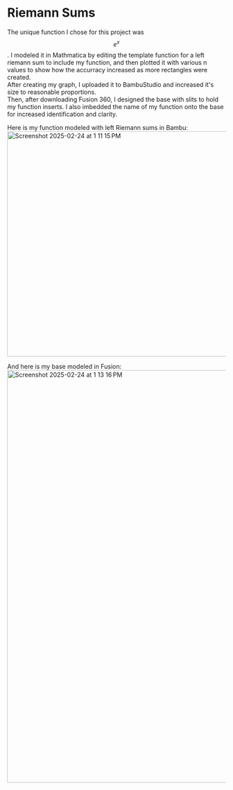 # Riemann Sums
The unique function I chose for this project was $$e^x$$. I modeled it in Mathmatica by editing the template function for a left riemann sum to include my function, and then plotted it with various n values to show how the accurracy increased as more rectangles were created.  
After creating my graph, I uploaded it to BambuStudio and increased it's size to reasonable proportions.  
Then, after downloading Fusion 360, I designed the base with slits to hold my function inserts. I also imbedded the name of my function onto the base for increased identification and clarity.  

Here is my function modeled with left Riemann sums in Bambu:
<img width="519" alt="Screenshot 2025-02-24 at 1 11 15 PM" src="https://github.com/user-attachments/assets/82c277b6-12fd-44ae-98f7-10bfd3a43c9b" />

And here is my base modeled in Fusion:
<img width="950" alt="Screenshot 2025-02-24 at 1 13 16 PM" src="https://github.com/user-attachments/assets/e4a4f7cb-1abf-4268-b45a-41271d77ccb0" />
